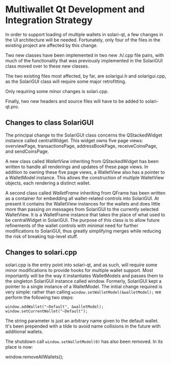 Multiwallet Qt Development and Integration Strategy
===================================================

In order to support loading of multiple wallets in solari-qt, a few changes in the UI architecture will be needed.
Fortunately, only four of the files in the existing project are affected by this change.

Two new classes have been implemented in two new .h/.cpp file pairs, with much of the functionality that was previously
implemented in the SolariGUI class moved over to these new classes.

The two existing files most affected, by far, are solarigui.h and solarigui.cpp, as the SolariGUI class will require
some major retrofitting.

Only requiring some minor changes is solari.cpp.

Finally, two new headers and source files will have to be added to solari-qt.pro.

Changes to class SolariGUI
---------------------------
The principal change to the SolariGUI class concerns the QStackedWidget instance called centralWidget.
This widget owns five page views: overviewPage, transactionsPage, addressBookPage, receiveCoinsPage, and sendCoinsPage.

A new class called *WalletView* inheriting from QStackedWidget has been written to handle all renderings and updates of
these page views. In addition to owning these five page views, a WalletView also has a pointer to a WalletModel instance.
This allows the construction of multiple WalletView objects, each rendering a distinct wallet.

A second class called *WalletFrame* inheriting from QFrame has been written as a container for embedding all wallet-related
controls into SolariGUI. At present it contains the WalletView instances for the wallets and does little more than passing on messages
from SolariGUI to the currently selected WalletView. It is a WalletFrame instance
that takes the place of what used to be centralWidget in SolariGUI. The purpose of this class is to allow future
refinements of the wallet controls with minimal need for further modifications to SolariGUI, thus greatly simplifying
merges while reducing the risk of breaking top-level stuff.

Changes to solari.cpp
----------------------
solari.cpp is the entry point into solari-qt, and as such, will require some minor modifications to provide hooks for
multiple wallet support. Most importantly will be the way it instantiates WalletModels and passes them to the
singleton SolariGUI instance called window. Formerly, SolariGUI kept a pointer to a single instance of a WalletModel.
The initial change required is very simple: rather than calling `window.setWalletModel(&walletModel);` we perform the
following two steps:

	window.addWallet("~Default", &walletModel);
	window.setCurrentWallet("~Default");

The string parameter is just an arbitrary name given to the default wallet. It's been prepended with a tilde to avoid name collisions in the future with additional wallets.

The shutdown call `window.setWalletModel(0)` has also been removed. In its place is now:

window.removeAllWallets();
